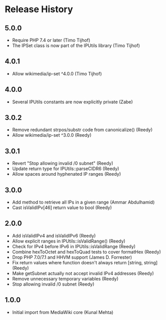 # Release History

## 5.0.0
* Require PHP 7.4 or later (Timo Tijhof)
* The IPSet class is now part of the IPUtils library (Timo Tijhof)

## 4.0.1
* Allow wikimedia/ip-set ^4.0.0 (Timo Tijhof)

## 4.0.0
* Several IPUtils constants are now explicitly private (Zabe)

## 3.0.2
* Remove redundant strpos/substr code from canonicalize() (Reedy)
* Allow wikimedia/ip-set ^3.0.0 (Reedy)

## 3.0.1
* Revert "Stop allowing invalid /0 subnet" (Reedy)
* Update return type for IPUtils::parseCIDR6 (Reedy)
* Allow spaces around hyphenated IP ranges (Reedy)

## 3.0.0
* Add method to retrieve all IPs in a given range (Ammar Abdulhamid)
* Cast isValidIPv[46] return value to bool (Reedy)

## 2.0.0
* Add isValidIPv4 and isValidIPv6 (Reedy)
* Allow explicit ranges in IPUtils::isValidRange() (Reedy)
* Check for IPv4 before IPv6 in IPUtils::isValidRange (Reedy)
* Combine hexToOctet and hexToQuad tests to cover formatHex (Reedy)
* Drop PHP 7.0/7.1 and HHVM support (James D. Forrester)
* Fix return values where function doesn't always return [string, string] (Reedy)
* Make getSubnet actually not accept invalid IPv4 addresses (Reedy)
* Remove unnecessary temporary variables (Reedy)
* Stop allowing invalid /0 subnet (Reedy)

## 1.0.0
* Initial import from MediaWiki core (Kunal Mehta)
